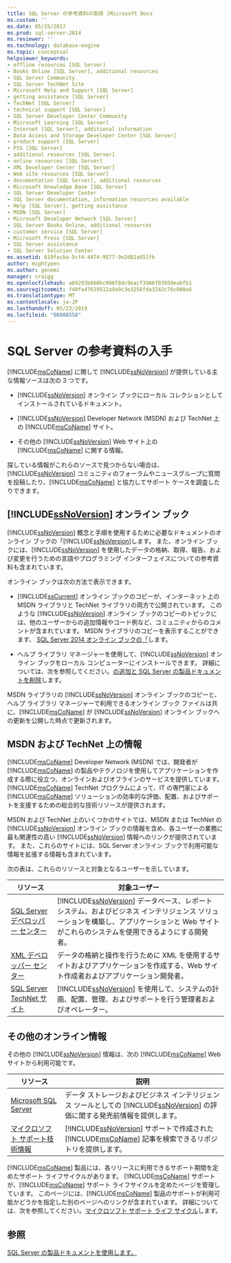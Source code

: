 ```yaml
---
title: SQL Server の参考資料の取得 |Microsoft Docs
ms.custom: ''
ms.date: 05/25/2017
ms.prod: sql-server-2014
ms.reviewer: ''
ms.technology: database-engine
ms.topic: conceptual
helpviewer_keywords:
- offline resources [SQL Server]
- Books Online [SQL Server], additional resources
- SQL Server Community
- SQL Server TechNet Site
- Microsoft Help and Support [SQL Server]
- getting assistance [SQL Server]
- TechNet [SQL Server]
- technical support [SQL Server]
- SQL Server Developer Center Community
- Microsoft Learning [SQL Server]
- Internet [SQL Server], additional information
- Data Access and Storage Developer Center [SQL Server]
- product support [SQL Server]
- PSS [SQL Server]
- additional resources [SQL Server]
- online resources [SQL Server]
- XML Developer Center [SQL Server]
- Web site resources [SQL Server]
- documentation [SQL Server], additional resources
- Microsoft Knowledge Base [SQL Server]
- SQL Server Developer Center
- SQL Server documentation, information resources available
- Help [SQL Server], getting assistance
- MSDN [SQL Server]
- Microsoft Developer Network [SQL Server]
- SQL Server Books Online, additional resources
- customer service [SQL Server]
- Microsoft Press [SQL Server]
- SQL Server assistance
- SQL Server Solution Center
ms.assetid: 619facba-5cf4-4474-9577-9e2d82a851fb
author: mightypen
ms.author: genemi
manager: craigg
ms.openlocfilehash: a09293b660bc096f8dc9eacf3986f03950eabfb1
ms.sourcegitcommit: f40fa47619512a9a9c3e3258fda3242c76c008e6
ms.translationtype: MT
ms.contentlocale: ja-JP
ms.lasthandoff: 05/23/2019
ms.locfileid: "66088558"
---
```

# <a name="getting-sql-server-assistance"></a>SQL Server の参考資料の入手
  [!INCLUDE[msCoName](../includes/msconame-md.md)] に関して [!INCLUDE[ssNoVersion](../includes/ssnoversion-md.md)] が提供している主な情報ソースは次の 3 つです。  
  
-   [!INCLUDE[ssNoVersion](../includes/ssnoversion-md.md)] オンライン ブックにローカル コレクションとしてインストールされているドキュメント。  
  
-   [!INCLUDE[ssNoVersion](../includes/ssnoversion-md.md)] Developer Network (MSDN) および TechNet 上の [!INCLUDE[msCoName](../includes/msconame-md.md)] サイト。  
  
-   その他の [!INCLUDE[ssNoVersion](../includes/ssnoversion-md.md)] Web サイト上の [!INCLUDE[msCoName](../includes/msconame-md.md)] に関する情報。  
  
 探している情報がこれらのソースで見つからない場合は、[!INCLUDE[ssNoVersion](../includes/ssnoversion-md.md)] コミュニティのフォーラムやニュースグループに質問を投稿したり、[!INCLUDE[msCoName](../includes/msconame-md.md)] と協力してサポート ケースを調査したりできます。  
  
## <a name="includessnoversionincludesssnoversion-mdmd-books-online"></a>[!INCLUDE[ssNoVersion](../includes/ssnoversion-md.md)] オンライン ブック  
 [!INCLUDE[ssNoVersion](../includes/ssnoversion-md.md)] 概念と手順を使用するために必要なドキュメントのオンライン ブックの「[!INCLUDE[ssNoVersion](../includes/ssnoversion-md.md)]します。 また、オンライン ブックには、[!INCLUDE[ssNoVersion](../includes/ssnoversion-md.md)] を使用したデータの格納、取得、報告、および変更を行うための言語やプログラミング インターフェイスについての参考資料も含まれています。  
  
 オンライン ブックは次の方法で表示できます。  
  
-   [!INCLUDE[ssCurrent](../includes/sscurrent-md.md)] オンライン ブックのコピーが、インターネット上の MSDN ライブラリと TechNet ライブラリの両方で公開されています。 このような [!INCLUDE[ssNoVersion](../includes/ssnoversion-md.md)] オンライン ブックのコピーのトピックには、他のユーザーからの追加情報やコード例など、コミュニティからのコメントが含まれています。 MSDN ライブラリのコピーを表示することができます、 [SQL Server 2014 オンライン ブックの「](../2014-toc/index.md)します。  
  
-   ヘルプ ライブラリ マネージャーを使用して、[!INCLUDE[ssNoVersion](../includes/ssnoversion-md.md)] オンライン ブックをローカル コンピューターにインストールできます。 詳細については、次を参照してください。[の追加と SQL Server の製品ドキュメントを削除](../2014-toc/books-online-for-sql-server-2014.md)します。  
  
 MSDN ライブラリの [!INCLUDE[ssNoVersion](../includes/ssnoversion-md.md)] オンライン ブックのコピーと、ヘルプ ライブラリ マネージャーで利用できるオンライン ブック ファイルは共に、[!INCLUDE[msCoName](../includes/msconame-md.md)] が [!INCLUDE[ssNoVersion](../includes/ssnoversion-md.md)] オンライン ブックへの更新を公開した時点で更新されます。  
  
## <a name="information-on-msdn-and-technet"></a>MSDN および TechNet 上の情報  
 [!INCLUDE[msCoName](../includes/msconame-md.md)] Developer Network (MSDN) では、開発者が [!INCLUDE[msCoName](../includes/msconame-md.md)] の製品やテクノロジを使用してアプリケーションを作成する際に役立つ、オンラインおよびオフラインのサービスを提供しています。 [!INCLUDE[msCoName](../includes/msconame-md.md)] TechNet プログラムによって、IT の専門家による [!INCLUDE[msCoName](../includes/msconame-md.md)] ソリューションの効率的な評価、配置、およびサポートを支援するための総合的な技術リソースが提供されます。  
  
 MSDN および TechNet 上のいくつかのサイトでは、MSDN または TechNet の [!INCLUDE[ssNoVersion](../includes/ssnoversion-md.md)] オンライン ブックの情報を含め、各ユーザーの業務に最も関連性の高い [!INCLUDE[ssNoVersion](../includes/ssnoversion-md.md)] 情報へのリンクが提供されています。 また、これらのサイトには、SQL Server オンライン ブックで利用可能な情報を拡張する情報も含まれています。  
  
 次の表は、これらのリソースと対象となるユーザーを示しています。  
  
|リソース|対象ユーザー|  
|--------------|--------------|  
|[SQL Server デベロッパー センター](https://msdn.microsoft.com/sqlserver/)|[!INCLUDE[ssNoVersion](../includes/ssnoversion-md.md)] データベース、レポート システム、およびビジネス インテリジェンス ソリューションを構築し、アプリケーションと Web サイトがこれらのシステムを使用できるようにする開発者。|  
|[XML デベロッパー センター](https://go.microsoft.com/fwlink/?LinkId=42458)|データの格納と操作を行うために XML を使用するサイトおよびアプリケーションを作成する、Web サイト作成者およびアプリケーション開発者。|  
|[SQL Server TechNet サイト](https://technet.microsoft.com/sqlserver/dn135309)|[!INCLUDE[ssNoVersion](../includes/ssnoversion-md.md)] を使用して、システムの計画、配置、管理、およびサポートを行う管理者およびオペレーター。|  
  
## <a name="additional-online-information"></a>その他のオンライン情報  
 その他の [!INCLUDE[ssNoVersion](../includes/ssnoversion-md.md)] 情報は、次の [!INCLUDE[msCoName](../includes/msconame-md.md)] Web サイトから利用可能です。  
  
|リソース|説明|  
|--------------|-----------------|  
|[Microsoft SQL Server](https://go.microsoft.com/fwlink/?linkid=8504)|データ ストレージおよびビジネス インテリジェンス ツールとしての [!INCLUDE[ssNoVersion](../includes/ssnoversion-md.md)] の評価に関する発売前情報を提供します。|  
|[マイクロソフト サポート技術情報](https://go.microsoft.com/fwlink/?LinkId=42461)|[!INCLUDE[ssNoVersion](../includes/ssnoversion-md.md)] サポートで作成された [!INCLUDE[msCoName](../includes/msconame-md.md)] 記事を検索できるリポジトリを提供します。|    
  
 [!INCLUDE[msCoName](../includes/msconame-md.md)] 製品には、各リリースに利用できるサポート期間を定めたサポート ライフサイクルがあります。 [!INCLUDE[msCoName](../includes/msconame-md.md)] サポートが、[!INCLUDE[msCoName](../includes/msconame-md.md)] サポート ライフサイクルを定めたページを管理しています。 このページには、[!INCLUDE[msCoName](../includes/msconame-md.md)] 製品のサポートが利用可能かどうかを指定した別のページへのリンクが含まれています。 詳細については、次を参照してください。[マイクロソフト サポート ライフ サイクル](https://go.microsoft.com/fwlink/?LinkId=98306)します。  
  
## <a name="see-also"></a>参照  
 [SQL Server の製品ドキュメントを使用します。](../2014-toc/books-online-for-sql-server-2014.md)  
  
  
